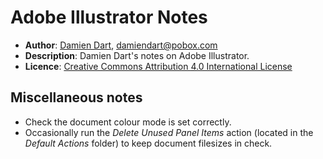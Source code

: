 Adobe Illustrator Notes
=======================

  - **Author**: [Damien Dart][1], <damiendart@pobox.com>
  - **Description**: Damien Dart's notes on Adobe Illustrator.
  - **Licence**: [Creative Commons Attribution 4.0 International License][2]

[1]: <https://www.robotinaponcho.net/>
[2]: <http://creativecommons.org/licenses/by/4.0/>


Miscellaneous notes
-------------------

  - Check the document colour mode is set correctly.
  - Occasionally run the _Delete Unused Panel Items_ action (located in
    the _Default Actions_ folder) to keep document filesizes in check.
